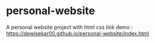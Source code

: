 # personal-website
A personal website project with html css
link demo : https://dewisekar00.github.io/personal-website/index.html
